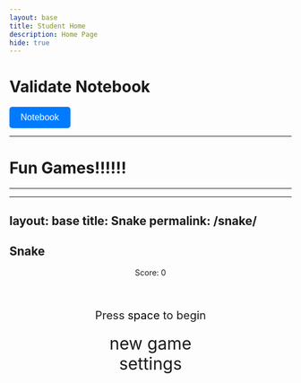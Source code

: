 ```yaml
---
layout: base
title: Student Home
description: Home Page
hide: true
---
```




# Validate Notebook

<a href="https://github.com/Jack-Duffy/JackDuffy18/blob/main/_notebooks/Foundation/B-tools_and_equipment/2023-08-22-devops_tools-verify.ipynb" target="_blank" style="text-decoration: none;">
    <button style="
        padding: 10px 20px;
        background-color: #007BFF;
        color: white;
        border: none;
        border-radius: 5px;
        cursor: pointer;
        font-size: 16px;">
        Notebook
    </button>
</a>



___________________________________________________________________________________________________________________________

# Fun Games!!!!!!

___________________________________________________________________________________________________________________________


---
layout: base
title: Snake
permalink: /snake/
---

<style>
    body {}
    .wrap {
        margin: auto;
    }
    canvas {
        display: none;
        border: solid 10px #FFFFFF;
    }
    canvas:focus {
        outline: none;
    }
    #gameover p, #setting p, #menu p {
        font-size: 20px;
    }
    #gameover a, #setting a, #menu a {
        font-size: 30px;
        display: block;
        cursor: pointer;
    }
    #menu {
        display: block;
    }
    #gameover, #setting {
        display: none;
    }
</style>

<h2>Snake</h2>
<div class="container">
    <header class="pb-3 border-bottom border-primary text-dark">
        <p>Score: <span id="score_value">0</span></p>
    </header>
    <div class="container bg-secondary" style="text-align:center;">
        <div id="menu" class="py-4 text-light">
            <p>Press <span style="background:#FFF;color:#000">space</span> to begin</p>
            <a id="new_game">new game</a>
            <a id="setting_menu">settings</a>
        </div>
        <div id="gameover" class="py-4 text-light">
            <p>Game Over, press <span style="background:#FFF;color:#000">space</span> to retry</p>
            <a id="new_game1">new game</a>
        </div>
        <canvas id="snake" class="wrap" width="640" height="640" tabindex="0"></canvas>
        <div id="setting" class="py-4 text-light">
            <p>Speed:
                <input id="speed1" type="radio" name="speed" value="120" checked/>
                <label for="speed1">Slow</label>
                <input id="speed2" type="radio" name="speed" value="75"/>
                <label for="speed2">Normal</label>
                <input id="speed3" type="radio" name="speed" value="35"/>
                <label for="speed3">Fast</label>
            </p>
        </div>
    </div>
</div>

<script>
(function() {
    // Constants
    const SCREEN_MENU = -1;
    const SCREEN_SNAKE = 0;
    const SCREEN_GAME_OVER = 1;
    const BLOCK = 10;

    // DOM Elements
    const canvas = document.getElementById("snake");
    const ctx = canvas.getContext("2d");
    const screen_menu = document.getElementById("menu");
    const screen_game_over = document.getElementById("gameover");
    const ele_score = document.getElementById("score_value");
    const button_new_game = document.getElementById("new_game");
    const button_new_game1 = document.getElementById("new_game1");

    // Game Variables
    let SCREEN = SCREEN_MENU;
    let snake = [], snake_dir = 1, snake_next_dir = 1;
    let food = {x: 0, y: 0, color: "#FF0000"};
    let score = 0;
    let snake_speed = 120;
    let game_running = false;

    // Helper: Show screen
    function showScreen(screen) {
        SCREEN = screen;
        screen_menu.style.display = (screen === SCREEN_MENU) ? "block" : "none";
        screen_game_over.style.display = (screen === SCREEN_GAME_OVER) ? "block" : "none";
        canvas.style.display = (screen === SCREEN_SNAKE) ? "block" : "none";
        if (screen === SCREEN_SNAKE) canvas.focus();
    }

    // Add food randomly
    function addFood() {
        food.x = Math.floor(Math.random() * (canvas.width / BLOCK));
        food.y = Math.floor(Math.random() * (canvas.height / BLOCK));
        food.color = "#" + Math.floor(Math.random() * 16777215).toString(16);
    }

    // Draw the game
    function draw() {
        ctx.fillStyle = "#000000";
        ctx.fillRect(0, 0, canvas.width, canvas.height);

        snake.forEach(part => drawDot(part.x, part.y, "#FFFFFF"));
        drawDot(food.x, food.y, food.color);
    }

    function drawDot(x, y, color) {
        ctx.fillStyle = color;
        ctx.fillRect(x * BLOCK, y * BLOCK, BLOCK, BLOCK);
    }

    // Update Snake Position
    function updateSnake() {
        let head = { ...snake[0] };
        switch (snake_next_dir) {
            case 0: head.y--; break; // Up
            case 1: head.x++; break; // Right
            case 2: head.y++; break; // Down
            case 3: head.x--; break; // Left
        }
        
        // Collision: Check walls
        if (head.x < 0 || head.x >= canvas.width / BLOCK || head.y < 0 || head.y >= canvas.height / BLOCK) {
            gameOver();
            return;
        }
        
        // Collision: Check snake body
        for (let i = 0; i < snake.length; i++) {
            if (snake[i].x === head.x && snake[i].y === head.y) {
                gameOver();
                return;
            }
        }
        
        snake.unshift(head);

        // Food Collision
        if (head.x === food.x && head.y === food.y) {
            score++;
            ele_score.innerText = score;
            addFood();
        } else {
            snake.pop();
        }
    }

    function gameOver() {
        game_running = false;
        showScreen(SCREEN_GAME_OVER);
    }

    function mainLoop() {
        if (!game_running) return;
        updateSnake();
        draw();
        setTimeout(mainLoop, snake_speed);
    }

    function newGame() {
        if (game_running) return;
        game_running = true;
        snake = [{x: 5, y: 5}];
        snake_dir = 1;
        snake_next_dir = 1;
        score = 0;
        ele_score.innerText = score;
        addFood();
        showScreen(SCREEN_SNAKE);
        mainLoop();
    }

    function changeDir(key) {
        switch (key) {
            case 37: if (snake_dir !== 1) snake_next_dir = 3; break; // Left
            case 38: if (snake_dir !== 2) snake_next_dir = 0; break; // Up
            case 39: if (snake_dir !== 3) snake_next_dir = 1; break; // Right
            case 40: if (snake_dir !== 0) snake_next_dir = 2; break; // Down
        }
    }

    window.onload = function() {
        button_new_game.onclick = newGame;
        button_new_game1.onclick = newGame;
        
        window.addEventListener("keydown", function(evt) {
            if (evt.code === "Space" && SCREEN !== SCREEN_SNAKE) newGame();
            changeDir(evt.keyCode);
        }, true);
    };
})();

        //* Snake Collision Detection */
        /////////////////////////////////////////////////////////////
        let checkBlock = function(x, y, _x, _y){
            return (x === _x && y === _y);
        }

        /* Update and Display Score */
        /////////////////////////////////////////////////////////////
        let altScore = function(score_val){
            ele_score.innerHTML = String(score_val);
        }

        /* Change Snake Speed */
        /////////////////////////////////////////////////////////////
        let setSnakeSpeed = function(speed_value){
            snake_speed = speed_value;
        }

        /* Wall Collision Logic */
        /////////////////////////////////////////////////////////////
        let setWall = function(wall_value){
            wall = wall_value;
            if(wall === 0){ 
                screen_snake.style.borderColor = "#32691e"; 
            }
            if(wall === 1){ 
                screen_snake.style.borderColor = "#FF0000"; 
            }
        }

        /* Random Food Placement and Logic */
        /////////////////////////////////////////////////////////////
        let addFood = function(){
            food.x = Math.floor(Math.random() * ((canvas.width / BLOCK) - 1));
            food.y = Math.floor(Math.random() * ((canvas.height / BLOCK) - 1));
            for (let i = 0; i < snake.length; i++) {
                if (checkBlock(food.x, food.y, snake[i].x, snake[i].y)) {
                    addFood();  // Reposition food if it overlaps snake
                    return;
                }
            }

            // Generate a random color for the food
            food.color = getRandomColor();
        }

        // Helper function to generate a random color
        let getRandomColor = function(){
            const letters = '0123456789ABCDEF';
            let color = '#';
            for (let i = 0; i < 6; i++){
                color += letters[Math.floor(Math.random() * 16)];
            }
            return color;
        }

        /* Key Input Logic */
        /////////////////////////////////////////////////////////////
        let changeDir = function(key){
            switch(key) {
                case 65: // 'A' Key - Left
                    if (snake_dir !== 1) snake_next_dir = 3;
                    break;
                case 87: // 'W' Key - Up
                    if (snake_dir !== 2) snake_next_dir = 0;
                    break;
                case 68: // 'D' Key - Right
                    if (snake_dir !== 3) snake_next_dir = 1;
                    break;
                case 83: // 'S' Key - Down
                    if (snake_dir !== 0) snake_next_dir = 2;
                    break;
            }
        }

        /* Drawing Snake and Food */
        /////////////////////////////////////////////////////////////
        let activeDot = function(x, y){
            ctx.fillStyle = "#FFFFFF";  // Snake Color
            ctx.fillRect(x * BLOCK, y * BLOCK, BLOCK, BLOCK);
        }

        /* Main Game Loop */
        /////////////////////////////////////////////////////////////
        let mainLoop = function(){
            let _x = snake[0].x;
            let _y = snake[0].y;
            snake_dir = snake_next_dir;

            // Move snake in current direction
            switch(snake_dir){
                case 0: _y--; break;  // Up
                case 1: _x++; break;  // Right
                case 2: _y++; break;  // Down
                case 3: _x--; break;  // Left
            }

            snake.pop();  // Remove tail
            snake.unshift({x: _x, y: _y});  // Add new head position

            // Wall collision logic
            if(wall === 1){
                if (snake[0].x < 0 || snake[0].x >= canvas.width / BLOCK || 
                    snake[0].y < 0 || snake[0].y >= canvas.height / BLOCK){
                    showScreen(SCREEN_GAME_OVER);
                    return;
                }
            } else {
                // Wrap-around logic
                if (snake[0].x < 0) snake[0].x += canvas.width / BLOCK;
                if (snake[0].x >= canvas.width / BLOCK) snake[0].x -= canvas.width / BLOCK;
                if (snake[0].y < 0) snake[0].y += canvas.height / BLOCK;
                if (snake[0].y >= canvas.height / BLOCK) snake[0].y -= canvas.height / BLOCK;
            }

            // Check for snake collision with itself
            for(let i = 1; i < snake.length; i++){
                if (checkBlock(snake[0].x, snake[0].y, snake[i].x, snake[i].y)){
                    showScreen(SCREEN_GAME_OVER);
                    return;
                }
            }

            // Check if snake eats the food
            if(checkBlock(snake[0].x, snake[0].y, food.x, food.y)){
                snake.push({x: snake[0].x, y: snake[0].y});  // Add to snake length
                altScore(++score);  // Increase score
                addFood();  // Reposition food
            }

            // Redraw canvas and snake
            ctx.fillStyle = "black";
            ctx.fillRect(0, 0, canvas.width, canvas.height);
            for(let i = 0; i < snake.length; i++){
                activeDot(snake[i].x, snake[i].y);
            }

            // Draw food
            ctx.fillStyle = food.color;
            activeDot(food.x, food.y);

            setTimeout(mainLoop, snake_speed);
        }

        /* Initialize New Game */
        /////////////////////////////////////////////////////////////
        let newGame = function(){
            showScreen(SCREEN_SNAKE);
            screen_snake.focus();

            score = 0;
            altScore(score);

            snake = [{x: 5, y: 5}];  // Starting position of snake
            snake_next_dir = 1;  // Move right initially
            setSnakeSpeed(120);
            addFood();

            // Add keydown event for snake movement
            canvas.onkeydown = function(evt){
                changeDir(evt.keyCode);
            }
            mainLoop();
        }

        /* Screen Display Logic */
        /////////////////////////////////////////////////////////////
        let showScreen = function(screen_opt){
            SCREEN = screen_opt;
            switch(screen_opt){
                case SCREEN_MENU:
                    screen_menu.style.display = "block";
                    screen_snake.style.display = "none";
                    screen_setting.style.display = "none";
                    screen_game_over.style.display = "none";
                    break;
                case SCREEN_SNAKE:
                    screen_menu.style.display = "none";
                    screen_snake.style.display = "block";
                    screen_setting.style.display = "none";
                    screen_game_over.style.display = "none";
                    break;
                case SCREEN_GAME_OVER:
                    screen_menu.style.display = "none";
                    screen_snake.style.display = "none";
                    screen_setting.style.display = "none";
                    screen_game_over.style.display = "block";
                    break;
                case SCREEN_SETTING:
                    screen_menu.style.display = "none";
                    screen_snake.style.display = "none";
                    screen_setting.style.display = "block";
                    screen_game_over.style.display = "none";
                    break;
            }
        }

        /* Event Listeners and Game Initialization */
        /////////////////////////////////////////////////////////////
        window.onload = function(){
            button_new_game.onclick = newGame;
            button_new_game1.onclick = newGame;
            button_new_game2.onclick = newGame;
            button_setting_menu.onclick = function(){ showScreen(SCREEN_SETTING); };
            button_setting_menu1.onclick = function(){ showScreen(SCREEN_SETTING); };

            window.addEventListener("keydown", function(evt){
                if(evt.code === "Space" && SCREEN !== SCREEN_SNAKE){
                    newGame();
                }
            });
        };


___________________________________________________________________________________________________________________________

